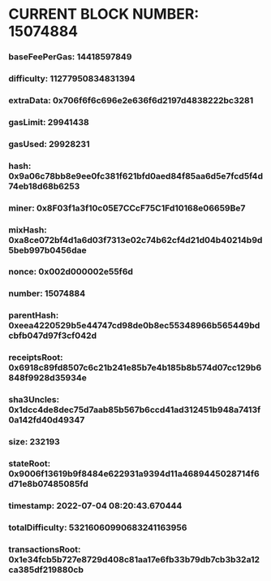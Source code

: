 # CURRENT BLOCK NUMBER: 15074884

### baseFeePerGas: 14418597849
### difficulty: 11277950834831394
### extraData: 0x706f6f6c696e2e636f6d2197d4838222bc3281
### gasLimit: 29941438
### gasUsed: 29928231
### hash: 0x9a06c78bb8e9ee0fc381f621bfd0aed84f85aa6d5e7fcd5f4d74eb18d68b6253
### miner: 0x8F03f1a3f10c05E7CCcF75C1Fd10168e06659Be7
### mixHash: 0xa8ce072bf4d1a6d03f7313e02c74b62cf4d21d04b40214b9d5beb997b0456dae
### nonce: 0x002d000002e55f6d
### number: 15074884
### parentHash: 0xeea4220529b5e44747cd98de0b8ec55348966b565449bdcbfb047d97f3cf042d
### receiptsRoot: 0x6918c89fd8507c6c21b241e85b7e4b185b8b574d07cc129b6848f9928d35934e
### sha3Uncles: 0x1dcc4de8dec75d7aab85b567b6ccd41ad312451b948a7413f0a142fd40d49347
### size: 232193
### stateRoot: 0x9006f13619b9f8484e622931a9394d11a4689445028714f6d71e8b07485085fd
### timestamp: 2022-07-04 08:20:43.670444
### totalDifficulty: 53216060990683241163956
### transactionsRoot: 0x1e34fcb5b727e8729d408c81aa17e6fb33b79db7cb3b32a12ca385df219880cb
